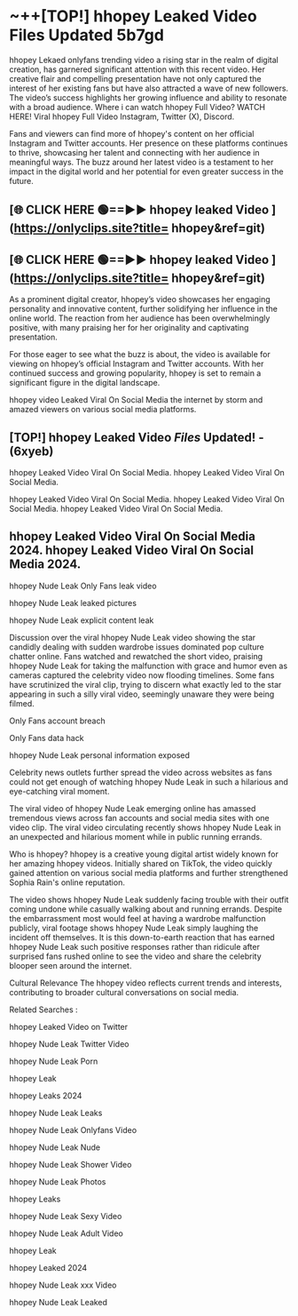 # ~++[TOP!]  hhopey Leaked Video Files Updated 5b7gd<br>

 hhopey Lekaed onlyfans trending video a rising star in the realm of digital creation, has garnered significant attention with this recent video. Her creative flair and compelling presentation have not only captured the interest of her existing fans but have also attracted a wave of new followers. The video’s success highlights her growing influence and ability to resonate with a broad audience.
Where i can watch  hhopey Full Video? WATCH HERE! Viral  hhopey Full Video Instagram, Twitter (X), Discord.


Fans and viewers can find more of  hhopey's content on her official Instagram and Twitter accounts. Her presence on these platforms continues to thrive, showcasing her talent and connecting with her audience in meaningful ways. The buzz around her latest video is a testament to her impact in the digital world and her potential for even greater success in the future.


## [🌐 CLICK HERE 🟢==►►  hhopey leaked Video ](https://onlyclips.site?title= hhopey&ref=git)

## [🌐 CLICK HERE 🟢==►►  hhopey leaked Video ](https://onlyclips.site?title= hhopey&ref=git)


As a prominent digital creator,  hhopey’s video showcases her engaging personality and innovative content, further solidifying her influence in the online world. The reaction from her audience has been overwhelmingly positive, with many praising her for her originality and captivating presentation.

For those eager to see what the buzz is about, the video is available for viewing on  hhopey’s official Instagram and Twitter accounts. With her continued success and growing popularity,  hhopey is set to remain a significant figure in the digital landscape.


  hhopey video Leaked Viral On Social Media the internet by storm and amazed viewers on various social media platforms.


## [TOP!]  hhopey Leaked Video *Files* Updated! - (6xyeb) 

 hhopey Leaked Video Viral On Social Media. hhopey Leaked Video Viral On Social Media.

 hhopey Leaked Video Viral On Social Media. hhopey Leaked Video Viral On Social Media. hhopey Leaked Video Viral On Social Media.


##  hhopey Leaked Video Viral On Social Media 2024. hhopey Leaked Video Viral On Social Media 2024.
 hhopey Nude Leak Only Fans leak video

 hhopey Nude Leak leaked pictures

 hhopey Nude Leak explicit content leak

Discussion over the viral  hhopey Nude Leak video showing the star candidly dealing with sudden wardrobe issues dominated pop culture chatter online. Fans watched and rewatched the short video, praising  hhopey Nude Leak for taking the malfunction with grace and humor even as cameras captured the celebrity video now flooding timelines. Some fans have scrutinized the viral clip, trying to discern what exactly led to the star appearing in such a silly viral video, seemingly unaware they were being filmed.


Only Fans account breach

Only Fans data hack

 hhopey Nude Leak personal information exposed

Celebrity news outlets further spread the video across websites as fans could not get enough of watching  hhopey Nude Leak in such a hilarious and eye-catching viral moment.


The viral video of  hhopey Nude Leak emerging online has amassed tremendous views across fan accounts and social media sites with one video clip. The viral video circulating recently shows  hhopey Nude Leak in an unexpected and hilarious moment while in public running errands.


Who is  hhopey?  hhopey is a creative young digital artist widely known for her amazing  hhopey videos. Initially shared on TikTok, the video quickly gained attention on various social media platforms and further strengthened Sophia Rain's online reputation.

The video shows  hhopey Nude Leak suddenly facing trouble with their outfit coming undone while casually walking about and running errands. Despite the embarrassment most would feel at having a wardrobe malfunction publicly, viral footage shows  hhopey Nude Leak simply laughing the incident off themselves. It is this down-to-earth reaction that has earned  hhopey Nude Leak such positive responses rather than ridicule after surprised fans rushed online to see the video and share the celebrity blooper seen around the internet.

Cultural Relevance The  hhopey video reflects current trends and interests, contributing to broader cultural conversations on social media.

Related Searches :

 hhopey Leaked Video on Twitter

 hhopey Nude Leak Twitter Video

 hhopey Nude Leak Porn

 hhopey Leak 

 hhopey Leaks 2024

 hhopey Nude Leak Leaks

 hhopey Nude Leak Onlyfans Video

 hhopey Nude Leak Nude

 hhopey Nude Leak Shower Video

 hhopey Nude Leak Photos

 hhopey Leaks

 hhopey Nude Leak Sexy Video

 hhopey Nude Leak Adult Video

 hhopey Leak

 hhopey Leaked 2024

 hhopey Nude Leak xxx Video

 hhopey Nude Leak Leaked